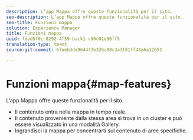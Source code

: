 ```yaml
---
description: L’app Mappa offre queste funzionalità per il sito.
seo-description: L’app Mappa offre queste funzionalità per il sito.
seo-title: Funzioni mappa
solution: Experience Manager
title: Funzioni mappa
uuid: fdad5f0c-8292-4f59-back1-c96c01e96ff5
translation-type: tm+mt
source-git-commit: 67aeb3de964473b326c88c3a3f81ff48a6a12652

---
```



# Funzioni mappa{#map-features}

L’app Mappa offre queste funzionalità per il sito.



* Il contenuto entra nella mappa in tempo reale.
* Il contenuto proveniente dalla stessa area si trova in un cluster e può essere visualizzato in una modalità Gallery.
* Ingrandisci la mappa per concentrarti sul contenuto di aree specifiche.

